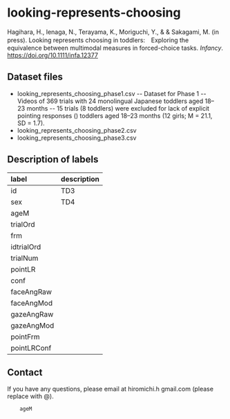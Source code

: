 # looking-represents-choosing

Hagihara, H., Ienaga, N., Terayama, K., Moriguchi, Y., & & Sakagami, M. (in press). Looking represents choosing in toddlers:　Exploring the equivalence between multimodal measures in forced-choice tasks. *Infancy*. https://doi.org/10.1111/infa.12377


## Dataset files
- looking_represents_choosing_phase1.csv
   -- Dataset for Phase 1
   -- Videos of 369 trials with 24 monolingual Japanese toddlers aged 18–23 months
   -- 15 trials (8 toddlers) were excluded for lack of explicit pointing responses ()
toddlers aged 18–23 months (12 girls; M = 21.1, SD = 1.7). 
- looking_represents_choosing_phase2.csv
- looking_represents_choosing_phase3.csv


## Description of labels
| label | description |
|:----|:----|
| id | TD3 |
| sex | TD4 |
| ageM |
| trialOrd |
| frm |
| idtrialOrd |
| trialNum
| pointLR
| conf
| faceAngRaw
| faceAngMod
| gazeAngRaw
| gazeAngMod
| pointFrm
| pointLRConf


## Contact
If you have any questions, please email at hiromichi.h <at> gmail.com (please replace <at> with @).


		ageM											
